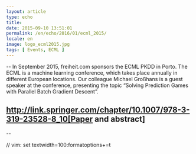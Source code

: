 ```yaml
---
layout: article
type: echo
title:
date: 2015-09-10 13:51:01
permalink: /en/echo/2016/01/ecml_2015/
locale: en
image: logo_ecml2015.jpg
tags: [ Events, ECML ]
---
```



--
In September 2015, freiheit.com sponsors the ECML PKDD in Porto. The ECML is a machine learning conference, which takes place annually in different European locations. Our colleague Michael Großhans is a guest speaker at the conference, presenting the topic “Solving Prediction Games with Parallel Batch Gradient Descent”. 

http://link.springer.com/chapter/10.1007/978-3-319-23528-8_10[Paper and abstract]
--

--

// vim: set textwidth=100:formatoptions+=t
